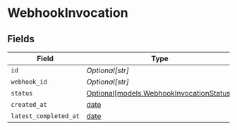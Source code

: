 # WebhookInvocation


## Fields

| Field                                                                            | Type                                                                             | Required                                                                         | Description                                                                      |
| -------------------------------------------------------------------------------- | -------------------------------------------------------------------------------- | -------------------------------------------------------------------------------- | -------------------------------------------------------------------------------- |
| `id`                                                                             | *Optional[str]*                                                                  | :heavy_minus_sign:                                                               | N/A                                                                              |
| `webhook_id`                                                                     | *Optional[str]*                                                                  | :heavy_minus_sign:                                                               | N/A                                                                              |
| `status`                                                                         | [Optional[models.WebhookInvocationStatus]](../models/webhookinvocationstatus.md) | :heavy_minus_sign:                                                               | N/A                                                                              |
| `created_at`                                                                     | [date](https://docs.python.org/3/library/datetime.html#date-objects)             | :heavy_minus_sign:                                                               | N/A                                                                              |
| `latest_completed_at`                                                            | [date](https://docs.python.org/3/library/datetime.html#date-objects)             | :heavy_minus_sign:                                                               | N/A                                                                              |